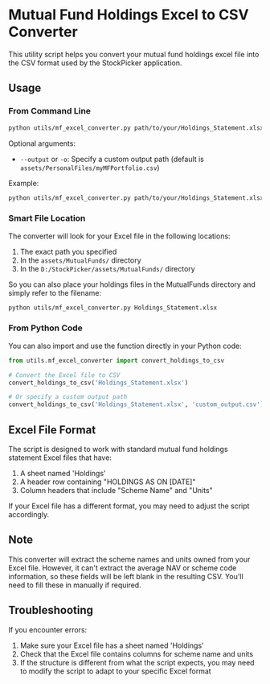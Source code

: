 # Mutual Fund Holdings Excel to CSV Converter

This utility script helps you convert your mutual fund holdings excel file into the CSV format used by the StockPicker application.

## Usage

### From Command Line

```bash
python utils/mf_excel_converter.py path/to/your/Holdings_Statement.xlsx
```

Optional arguments:
- `--output` or `-o`: Specify a custom output path (default is `assets/PersonalFiles/myMFPortfolio.csv`)

Example:
```bash
python utils/mf_excel_converter.py path/to/your/Holdings_Statement.xlsx --output custom_output.csv
```

### Smart File Location

The converter will look for your Excel file in the following locations:
1. The exact path you specified
2. In the `assets/MutualFunds/` directory 
3. In the `D:/StockPicker/assets/MutualFunds/` directory

So you can also place your holdings files in the MutualFunds directory and simply refer to the filename:

```bash
python utils/mf_excel_converter.py Holdings_Statement.xlsx
```

### From Python Code

You can also import and use the function directly in your Python code:

```python
from utils.mf_excel_converter import convert_holdings_to_csv

# Convert the Excel file to CSV
convert_holdings_to_csv('Holdings_Statement.xlsx')

# Or specify a custom output path
convert_holdings_to_csv('Holdings_Statement.xlsx', 'custom_output.csv')
```

## Excel File Format

The script is designed to work with standard mutual fund holdings statement Excel files that have:

1. A sheet named 'Holdings'
2. A header row containing "HOLDINGS AS ON [DATE]"
3. Column headers that include "Scheme Name" and "Units"

If your Excel file has a different format, you may need to adjust the script accordingly.

## Note

This converter will extract the scheme names and units owned from your Excel file. However, it can't extract the average NAV or scheme code information, so these fields will be left blank in the resulting CSV. You'll need to fill these in manually if required.

## Troubleshooting

If you encounter errors:

1. Make sure your Excel file has a sheet named 'Holdings'
2. Check that the Excel file contains columns for scheme name and units
3. If the structure is different from what the script expects, you may need to modify the script to adapt to your specific Excel format 